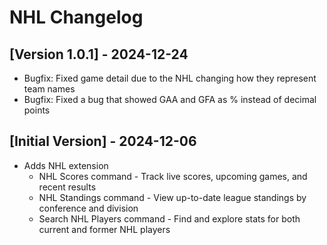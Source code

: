 # NHL Changelog

## [Version 1.0.1] - 2024-12-24

- Bugfix: Fixed game detail due to the NHL changing how they represent team names
- Bugfix: Fixed a bug that showed GAA and GFA as % instead of decimal points

## [Initial Version] - 2024-12-06

- Adds NHL extension
  - NHL Scores command - Track live scores, upcoming games, and recent results
  - NHL Standings command - View up-to-date league standings by conference and division
  - Search NHL Players command - Find and explore stats for both current and former NHL players
